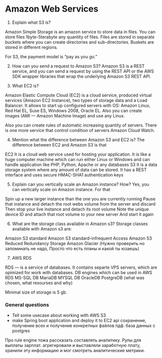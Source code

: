 # Amazon Web Services 

1. Explain what S3 is?

Amazon Simple Storage is an amazon service to store data in files. You can store files 1byte-5terabyte any quantity of files.
Files are stored in separate buckets where you can create directories and sub-directories.
Buskets are stored in different regions. 

For S3, the payment model is “pay as you go.”

2. How can you send a request to Amazon S3?
Amazon S3 is a REST service, and you can send a request by using the REST API or the AWS SDK wrapper libraries that wrap the underlying Amazon S3 REST API.


3. What EC2 is?

Amazon Elastic Compute Cloud (EC2) is a cloud service, produced virtual services (Amazon EC2 Instance), two types of storage data and a Load Balancer. 
It allows to start up configured servers with OS: Amazon Linux, Red Hat EL, Suse ES, Windows 2008, Oracle EL.
Also you can create images (AMI — Amazon Machine Image) and use any Linux. 

Also you can create rules of automatic increasing quantity of servers. 
There is one more service that control condition of servers Amazon Cloud Watch. 


4. Mention what the difference between Amazon S3 and EC2 is?
The difference between EC2 and Amazon S3 is that

EC2    It is a cloud web service used for hosting your application. It is like a huge computer machine which can run either Linux or Windows and can handle application like PHP, Python, Apache or any databases
S3  It is a data storage system where any amount of data can be stored.  It has a REST interface and uses secure HMAC-SHA1 authentication keys


5. Explain can you vertically scale an Amazon instance? How?
Yes, you can vertically scale on Amazon instance. For that

Spin up a new larger instance than the one you are currently running
Pause that instance and detach the root webs volume from the server and discard
Then stop your live instance and detach its root volume
Note the unique device ID and attach that root volume to your new server
And start it again

6. What are the storage class available in Amazon s3?
Storage classes available with Amazon s3 are:

Amazon S3 standard
Amazon S3 standard-infrequent Access
Amazon S3 Reduced Redundancy Storage
Amazon Glacier
(Нужно проверить но запоминать не надо, Просто что есть планы и какой ты юзаешь)


7. AWS RDS

RDS — is a service of databases. It contains separte VPS servers, which are opimized for work with databases.
DB engines which can be used in AWS RDS
MS-SQL DB
MariaDB
MYSQL DB
OracleDB
PostgreDB (what was chosen, what resourses and why)

Minimal size of storage is 5 gb.



### General questions
- Tell some usecase about working with AWS S3
- make Spring boot application and deploy it to EC2 
 api сохранение, получение всех и получение конкретных файлов пдф.
база данных с postgres



Про rule engine тожа рассказать
составлять аналитику. Рулы для выплаты зарплат. агрегировали и выставляли заработную плату, хранили эту информацию и мог смотреть
аналитические метрики.
